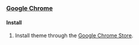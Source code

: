 ### [Google Chrome](https://chrome.google.com/webstore/detail/dracula-chrome-theme-dark/gfapcejdoghpoidkfodoiiffaaibpaem)

#### Install

1. Install theme through the [Google Chrome Store](https://chrome.google.com/webstore/detail/dracula-chrome-theme-dark/gfapcejdoghpoidkfodoiiffaaibpaem).
